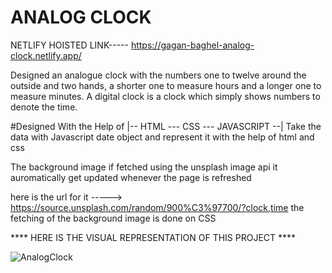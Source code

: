 #  **ANALOG CLOCK**

NETLIFY HOISTED LINK----- https://gagan-baghel-analog-clock.netlify.app/



Designed an analogue clock with the numbers one to twelve around
the outside and two hands,
a shorter one to measure hours and a longer one to measure minutes.
A digital clock is a clock which simply shows numbers to denote the time.

#Designed With the Help of 
|-- HTML --- CSS --- JAVASCRIPT --|
Take the data with Javascript date object 
and represent it with the help of html and css

The background image if fetched using the unsplash image api it
auromatically get updated whenever the page is refreshed 

here is the url for it -----> https://source.unsplash.com/random/900%C3%97700/?clock,time
the fetching of the background image is done on CSS

**** HERE IS THE VISUAL REPRESENTATION OF THIS PROJECT ****


![AnalogClock](https://user-images.githubusercontent.com/78648366/216779302-a088ab8c-2fb2-4207-9398-bb6640565bf9.gif)

